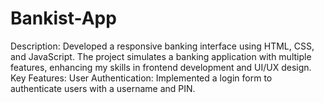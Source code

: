 # Bankist-App
Description: Developed a responsive banking interface using HTML, CSS, and JavaScript. The project simulates a banking application with multiple features, enhancing my skills in frontend development and UI/UX design.  Key Features:  User Authentication: Implemented a login form to authenticate users with a username and PIN.
